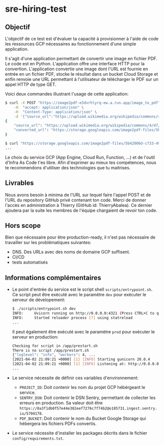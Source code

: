 # sre-hiring-test

## Objectif

L'objectif de ce test est d'évaluer ta capacité à provisionner à l'aide de code les ressources GCP nécessaires au fonctionnement d'une simple application.

Il s'agit d'une application permettant de convertir une image en fichier PDF. Le code est en Python. L'application offre une interface HTTP pour la convertion. L'application convertie une image dont l'URL est fournie en entrée en un fichier PDF, stocke le résultat dans un bucket Cloud Storage et enfin renvoie une URL permettant à l'utilisateur de télécharger le PDF sur un appel HTTP de type GET.

Voici deux commandes illustrant l'usage de cette application:

```bash
$ curl -X POST "https://image2pdf-e3dvrhlyrq-ew.a.run.app/image_to_pdf" \
    -H  "accept: application/json" \
    -H  "Content-Type: application/json" \
    -d '{"source_url":"https://upload.wikimedia.org/wikipedia/commons/4/47/PNG_transparency_demonstration_1.png"}'
{
    "source_url": "https://upload.wikimedia.org/wikipedia/commons/4/47/PNG_transparency_demonstration_1.png",
    "converted_url": "https://storage.googleapis.com/image2pdf-files/5b42006d-c733-493d-9032-a083bc870e19.pdf"
}

$ curl "https://storage.googleapis.com/image2pdf-files/5b42006d-c733-493d-9032-a083bc870e19.pdf" --output img.pdf
...
```

Le choix du service GCP (App Engine, Cloud Run, Function, ...) et de l'outil d'Infra As Code t'es libre. Afin d'exprimer au mieux tes compétences, nous te recommendons d'utiliser des technologies que tu maitrises.

## Livrables

Nous avons besoin à minima de l'URL sur lequel faire l'appel POST et de l'URL du repository GitHub privé contenant ton code. Merci de donner l'accès en administration à Thierry (GitHub id: ThierryAbalea). Ce dernier ajoutera par la suite les membres de l'équipe chargaient de revoir ton code.

## Hors scope

Bien que nécessaire pour être production-ready, il n'est pas nécessaire de travailler sur les problématiques suivantes:
- DNS. Des URLs avec des noms de domaine GCP suffisent.
- CI/CD
- tests automatisés

## Informations complémentaires

* Le point d'entrée du service est le script shell `scripts/entrypoint.sh`.
  Ce script peut être exécuté avec le paramètre `dev` pour exécuter le serveur de dévelopement:

  ```bash
  $ ./scripts/entrypoint.sh dev
  INFO:     Uvicorn running on http://0.0.0.0:4321 (Press CTRL+C to quit)
  INFO:     Started reloader process [7] using statreload
  ...
  ```

  Il peut également être exécuté avec le paramètre `prod` pour exécuter le serveur en production:

  ```bash
  Checking for script in /app/prestart.sh
  There is no script /app/prestart.sh
  {"loglevel": "info", "workers": 4, ...
  [2021-04-02 21:09:21 +0000] [1] [INFO] Starting gunicorn 20.0.4
  [2021-04-02 21:09:21 +0000] [1] [INFO] Listening at: http://0.0.0.0:4321 (1)
  ...
  ```

* Le service nécessite de définir ces variables d'environnement:

  - `PROJECT_ID`: Doit contenir les nom du projet GCP hébérgeant le service.
  - `SENTRY_DSN`: Doit contenir le DSN Sentry, permettant de collecter les erreurs en production. Sa valeur doit être `https://8a3f1db0f57e44e382eef7276c7f74b2@o185731.ingest.sentry.io/5704178`.
  - `PDF_BUCKET`: Doit contenir le nom du Bucket Google Storage qui hébergera les fichiers PDFs convertis.

* Le service nécessite d'installer les packages décrits dans le fichier `config/requirements.txt`.
